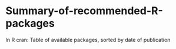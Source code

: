 # Summary-of-recommended-R-packages

In R cran: Table of available packages, sorted by date of publication 
